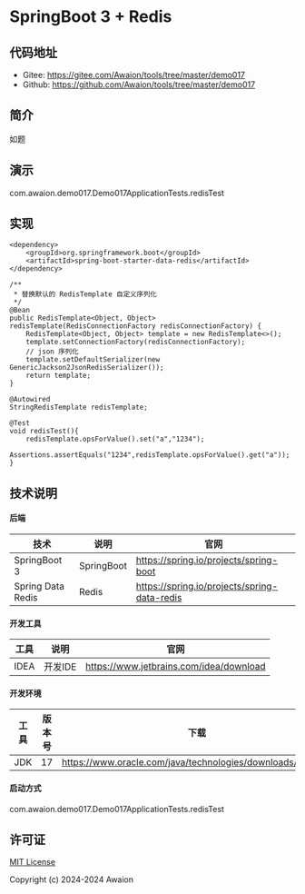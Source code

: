 # SpringBoot 3 + Redis

## 代码地址

- Gitee: https://gitee.com/Awaion/tools/tree/master/demo017
- Github: https://github.com/Awaion/tools/tree/master/demo017

## 简介

如题

## 演示

com.awaion.demo017.Demo017ApplicationTests.redisTest

## 实现

```
<dependency>
    <groupId>org.springframework.boot</groupId>
    <artifactId>spring-boot-starter-data-redis</artifactId>
</dependency>

/**
 * 替换默认的 RedisTemplate 自定义序列化
 */
@Bean
public RedisTemplate<Object, Object> redisTemplate(RedisConnectionFactory redisConnectionFactory) {
    RedisTemplate<Object, Object> template = new RedisTemplate<>();
    template.setConnectionFactory(redisConnectionFactory);
    // json 序列化
    template.setDefaultSerializer(new GenericJackson2JsonRedisSerializer());
    return template;
}

@Autowired
StringRedisTemplate redisTemplate;

@Test
void redisTest(){
    redisTemplate.opsForValue().set("a","1234");
    Assertions.assertEquals("1234",redisTemplate.opsForValue().get("a"));
}
```

## 技术说明

#### 后端

| 技术                | 说明                | 官网                                           |
|-------------------| ------------------- | ---------------------------------------------- |
| SpringBoot 3      | SpringBoot     | https://spring.io/projects/spring-boot         |
| Spring Data Redis | Redis     | https://spring.io/projects/spring-data-redis         |

#### 开发工具

| 工具          | 说明                | 官网                                            |
| ------------- | ------------------- | ----------------------------------------------- |
| IDEA          | 开发IDE             | https://www.jetbrains.com/idea/download         |

#### 开发环境

| 工具     | 版本号  | 下载                                                                                 |
|--------| ------ | ------------------------------------------------------------                         |
| JDK  | 17  | https://www.oracle.com/java/technologies/downloads/#java17 |

#### 启动方式

com.awaion.demo017.Demo017ApplicationTests.redisTest

## 许可证

[MIT License](https://opensource.org/license/mit)

Copyright (c) 2024-2024 Awaion

